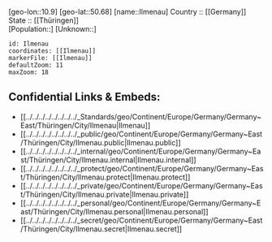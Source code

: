 ﻿---
location: [50.68,10.9] 
mapzoom: [7,12] 
mapmarker: city 
type: City
tags:
- geo/City


SpocWebEntityId: 31100
isDeleted: false
confidential: public

---
[geo-lon::10.9] 
[geo-lat::50.68] 
[name::Ilmenau] 
Country :: [[Germany]]  
State :: [[Thüringen]]  
[Population::] 
[Unknown::] 


```leaflet
id: Ilmenau
coordinates: [[Ilmenau]] 
markerFile: [[Ilmenau]] 
defaultZoom: 11 
maxZoom: 18
```


## Confidential Links & Embeds: 
- [[../../../../../../../../_Standards/geo/Continent/Europe/Germany/Germany~East/Thüringen/City/Ilmenau|Ilmenau]] 
- [[../../../../../../../../_public/geo/Continent/Europe/Germany/Germany~East/Thüringen/City/Ilmenau.public|Ilmenau.public]] 
- [[../../../../../../../../_internal/geo/Continent/Europe/Germany/Germany~East/Thüringen/City/Ilmenau.internal|Ilmenau.internal]] 
- [[../../../../../../../../_protect/geo/Continent/Europe/Germany/Germany~East/Thüringen/City/Ilmenau.protect|Ilmenau.protect]] 
- [[../../../../../../../../_private/geo/Continent/Europe/Germany/Germany~East/Thüringen/City/Ilmenau.private|Ilmenau.private]] 
- [[../../../../../../../../_personal/geo/Continent/Europe/Germany/Germany~East/Thüringen/City/Ilmenau.personal|Ilmenau.personal]] 
- [[../../../../../../../../_secret/geo/Continent/Europe/Germany/Germany~East/Thüringen/City/Ilmenau.secret|Ilmenau.secret]] 
